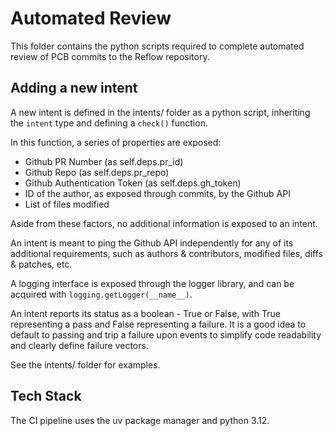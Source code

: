 # Automated Review

This folder contains the python scripts required to complete automated review of PCB commits to the Reflow repository.

## Adding a new intent

A new intent is defined in the intents/ folder as a python script, inheriting the `intent` type and defining a `check()` function.

In this function, a series of properties are exposed:

- Github PR Number (as self.deps.pr_id)
- Github Repo (as self.deps.pr_repo)
- Github Authentication Token (as self.deps.gh_token)
- ID of the author, as exposed through commits, by the Github API
- List of files modified

Aside from these factors, no additional information is exposed to an intent.

An intent is meant to ping the Github API independently for any of its additional requirements, such as authors & contributors, modified files, diffs & patches, etc.

A logging interface is exposed through the logger library, and can be acquired with `logging.getLogger(__name__)`.

An intent reports its status as a boolean - True or False, with True representing a pass and False representing a failure. It is a good idea to default to passing and trip a failure upon events to simplify code readability and clearly define failure vectors.

See the intents/ folder for examples.

## Tech Stack

The CI pipeline uses the uv package manager and python 3.12.